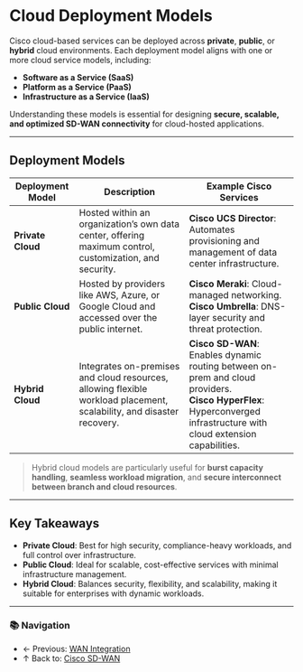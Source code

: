 # Cloud Deployment Models


Cisco cloud-based services can be deployed across **private**, **public**, or **hybrid** cloud environments. Each deployment model aligns with one or more cloud service models, including:

- **Software as a Service (SaaS)**
- **Platform as a Service (PaaS)**
- **Infrastructure as a Service (IaaS)**

Understanding these models is essential for designing **secure, scalable, and optimized SD-WAN connectivity** for cloud-hosted applications.

---

## Deployment Models

| Deployment Model  | Description                                                                                       | Example Cisco Services                                                                                                |
| ----------------- | ------------------------------------------------------------------------------------------------- | --------------------------------------------------------------------------------------------------------------------- |
| **Private Cloud** | Hosted within an organization’s own data center, offering maximum control, customization, and security. | **Cisco UCS Director**: Automates provisioning and management of data center infrastructure.                          |
| **Public Cloud**  | Hosted by providers like AWS, Azure, or Google Cloud and accessed over the public internet.      | **Cisco Meraki**: Cloud-managed networking.<br>**Cisco Umbrella**: DNS-layer security and threat protection.         |
| **Hybrid Cloud**  | Integrates on-premises and cloud resources, allowing flexible workload placement, scalability, and disaster recovery. | **Cisco SD-WAN**: Enables dynamic routing between on-prem and cloud providers.<br>**Cisco HyperFlex**: Hyperconverged infrastructure with cloud extension capabilities. |

> Hybrid cloud models are particularly useful for **burst capacity handling**, **seamless workload migration**, and **secure interconnect between branch and cloud resources**.

---

## Key Takeaways
- **Private Cloud**: Best for high security, compliance-heavy workloads, and full control over infrastructure.
- **Public Cloud**: Ideal for scalable, cost-effective services with minimal infrastructure management.
- **Hybrid Cloud**: Balances security, flexibility, and scalability, making it suitable for enterprises with dynamic workloads.

---

### 📚 Navigation
- ← Previous: [WAN Integration](./sd-wan-wan-integration.md)
- ↑ Back to: [Cisco SD-WAN](./readme.md)

